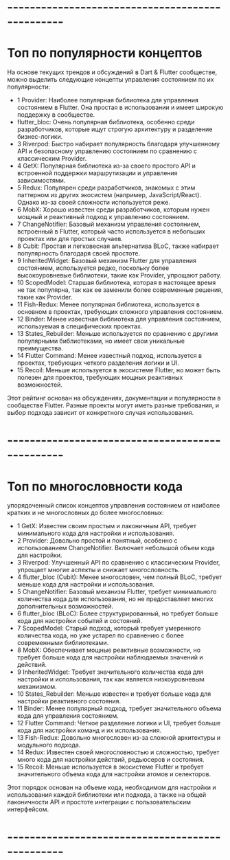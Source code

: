 # ------------------------------------------------ 
# Топ по популярности концептов

На основе текущих трендов и обсуждений в Dart & Flutter сообществе, можно выделить следующие концепты управления состоянием по их популярности:

- 1 Provider: Наиболее популярная библиотека для управления состоянием в Flutter. Она простая в использовании и имеет широкую поддержку в сообществе.
- flutter_bloc: Очень популярная библиотека, особенно среди разработчиков, которые ищут строгую архитектуру и разделение бизнес-логики.
- 3 Riverpod: Быстро набирает популярность благодаря улучшенному API и безопасному управлению состоянием по сравнению с классическим Provider.
- 4 GetX: Популярная библиотека из-за своего простого API и встроенной поддержки маршрутизации и управления зависимостями.
- 5 Redux: Популярен среди разработчиков, знакомых с этим паттерном из других экосистем (например, JavaScript/React). Однако из-за своей сложности используется реже.
- 6 MobX: Хорошо известен среди разработчиков, которым нужен мощный и реактивный подход к управлению состоянием.
- 7 ChangeNotifier: Базовый механизм управления состоянием, встроенный в Flutter, который часто используется в небольших проектах или для простых случаев.
- 8 Cubit: Простая и легковесная альтернатива BLoC, также набирает популярность благодаря своей простоте.
- 9 InheritedWidget: Базовый механизм Flutter для управления состоянием, используется редко, поскольку более высокоуровневые библиотеки, такие как Provider, упрощают работу.
- 10 ScopedModel: Старшая библиотека, которая в настоящее время не так популярна, так как ее заменили более современные решения, такие как Provider.
- 11 Fish-Redux: Менее популярная библиотека, используется в основном в проектах, требующих сложного управления состоянием.
- 12 Binder: Менее известная библиотека для управления состоянием, используемая в специфических проектах.
- 13 States_Rebuilder: Меньше используется по сравнению с другими популярными библиотеками, но имеет свои уникальные преимущества.
- 14 Flutter Command: Менее известный подход, используется в проектах, требующих четкого разделения логики и UI.
- 15 Recoil: Меньше используется в экосистеме Flutter, но может быть полезен для проектов, требующих мощных реактивных возможностей.

Этот рейтинг основан на обсуждениях, документации и популярности в сообществе Flutter. Разные проекты могут иметь разные требования, и выбор подхода зависит от конкретного случая использования.


# ------------------------------------------------ 
# Топ по многословности кода

упорядоченный список концептов управления состоянием от наиболее кратких и не многословных до более многословных:

- 1 GetX: Известен своим простым и лаконичным API, требует минимального кода для настройки и использования.
- 2 Provider: Довольно простой и понятный, особенно с использованием ChangeNotifier. Включает небольшой объем кода для настройки.
- 3 Riverpod: Улучшенный API по сравнению с классическим Provider, упрощает многие аспекты и снижает многословность.
- 4 flutter_bloc (Cubit): Менее многословен, чем полный BLoC, требует меньше кода для настройки и использования.
- 5 ChangeNotifier: Базовый механизм Flutter, требует минимального количества кода для использования, но не предоставляет многих дополнительных возможностей.
- 6 flutter_bloc (BLoC): Более структурированный, но требует больше кода для настройки событий и состояний.
- 7 ScopedModel: Старый подход, который требует умеренного количества кода, но уже устарел по сравнению с более современными библиотеками.
- 8 MobX: Обеспечивает мощные реактивные возможности, но требует больше кода для настройки наблюдаемых значений и действий.
- 9 InheritedWidget: Требует значительного количества кода для настройки и использования, так как является низкоуровневым механизмом.
- 10 States_Rebuilder: Меньше известен и требует больше кода для настройки реактивного состояния.
- 11 Binder: Менее популярный подход, требует значительного объема кода для управления состоянием.
- 12 Flutter Command: Четкое разделение логики и UI, требует больше кода для настройки команд и их использования.
- 13 Fish-Redux: Довольно многословен из-за сложной архитектуры и модульного подхода.
- 14 Redux: Известен своей многословностью и сложностью, требует много кода для настройки действий, редьюсеров и состояния.
- 15 Recoil: Меньше используется в экосистеме Flutter и требует значительного объема кода для настройки атомов и селекторов.

Этот порядок основан на объеме кода, необходимом для настройки и использования каждой библиотеки или подхода, а также на общей лаконичности API и простоте интеграции с пользовательским интерфейсом.

# ------------------------------------------------ 


